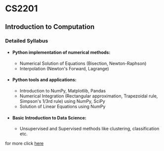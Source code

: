 # CS2201
## Introduction to Computation

### Detailed Syllabus

- #### Python implementation of numerical methods: 
  - Numerical Solution of Equations (Bisection, Newton-Raphson)
  - Interpolation (Newton's Forward, Lagrange)

- #### Python tools and applications:
  - Introduction to NumPy, Matplotlib, Pandas
  - Numerical Integration (Rectangular approximation, Trapezoidal rule, Simpson's 1/3rd rule) using NumPy, SciPy
  - Solution of Linear Equations using NumPy

- #### Basic Introduction to Data Science:
  - Unsupervised and Supervised methods like clustering, classification etc.

for more click [here](https://www.iiserkol.ac.in/teaching-plan/course/2023/Spring/CS2201/)